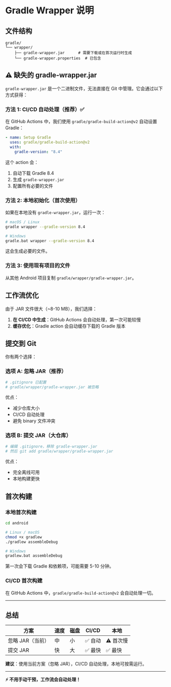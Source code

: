 # Gradle Wrapper 说明

## 文件结构

```
gradle/
└── wrapper/
    ├── gradle-wrapper.jar      # 需要下载或在首次运行时生成
    └── gradle-wrapper.properties  # 已包含
```

## ⚠️ 缺失的 gradle-wrapper.jar

`gradle-wrapper.jar` 是一个二进制文件，无法直接在 Git 中管理。它会通过以下方式获得：

### 方法 1: CI/CD 自动处理（推荐）✅

在 GitHub Actions 中，我们使用 `gradle/gradle-build-action@v2` 自动设置 Gradle：

```yaml
- name: Setup Gradle
  uses: gradle/gradle-build-action@v2
  with:
    gradle-version: "8.4"
```

这个 action 会：

1. 自动下载 Gradle 8.4
2. 生成 `gradle-wrapper.jar`
3. 配置所有必要的文件

### 方法 2: 本地初始化（首次使用）

如果在本地没有 `gradle-wrapper.jar`，运行一次：

```bash
# macOS / Linux
gradle wrapper --gradle-version 8.4

# Windows
gradle.bat wrapper --gradle-version 8.4
```

这会生成必要的文件。

### 方法 3: 使用现有项目的文件

从其他 Android 项目复制 `gradle/wrapper/gradle-wrapper.jar`。

## 工作流优化

由于 JAR 文件很大（~8-10 MB），我们选择：

1. **在 CI/CD 中生成**：GitHub Actions 会自动处理，第一次可能较慢
2. **缓存优化**：Gradle action 会自动缓存下载的 Gradle 版本

## 提交到 Git

你有两个选择：

### 选项 A: 忽略 JAR（推荐）

```bash
# .gitignore 已配置
# gradle/wrapper/gradle-wrapper.jar 被忽略
```

优点：

- 减少仓库大小
- CI/CD 自动处理
- 避免 binary 文件冲突

### 选项 B: 提交 JAR（大仓库）

```bash
# 编辑 .gitignore，移除 gradle-wrapper.jar
# 然后 git add gradle/wrapper/gradle-wrapper.jar
```

优点：

- 完全离线可用
- 本地构建更快

## 首次构建

### 本地首次构建

```bash
cd android

# Linux / macOS
chmod +x gradlew
./gradlew assembleDebug

# Windows
gradlew.bat assembleDebug
```

第一次会下载 Gradle 和依赖项，可能需要 5-10 分钟。

### CI/CD 首次构建

在 GitHub Actions 中，`gradle/gradle-build-action@v2` 会自动处理一切。

---

## 总结

| 方案             | 速度 | 磁盘 | CI/CD   | 本地     |
| ---------------- | ---- | ---- | ------- | -------- |
| 忽略 JAR（当前） | 中   | 小   | ✅ 自动 | ⚠ 首次慢 |
| 提交 JAR         | 快   | 大   | ✅ 最快 | ✅ 最快  |

**建议**：使用当前方案（忽略 JAR），CI/CD 自动处理，本地可按需运行。

---

**⚡ 不用手动干预，工作流会自动处理！**

